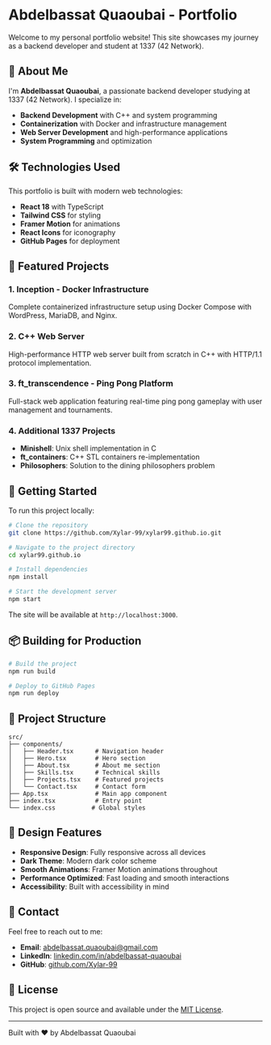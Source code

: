 # Abdelbassat Quaoubai - Portfolio

Welcome to my personal portfolio website! This site showcases my journey as a backend developer and student at 1337 (42 Network).

## 🚀 About Me

I'm **Abdelbassat Quaoubai**, a passionate backend developer studying at 1337 (42 Network). I specialize in:

- **Backend Development** with C++ and system programming
- **Containerization** with Docker and infrastructure management
- **Web Server Development** and high-performance applications
- **System Programming** and optimization

## 🛠️ Technologies Used

This portfolio is built with modern web technologies:

- **React 18** with TypeScript
- **Tailwind CSS** for styling
- **Framer Motion** for animations
- **React Icons** for iconography
- **GitHub Pages** for deployment

## 🎯 Featured Projects

### 1. Inception - Docker Infrastructure
Complete containerized infrastructure setup using Docker Compose with WordPress, MariaDB, and Nginx.

### 2. C++ Web Server
High-performance HTTP web server built from scratch in C++ with HTTP/1.1 protocol implementation.

### 3. ft_transcendence - Ping Pong Platform
Full-stack web application featuring real-time ping pong gameplay with user management and tournaments.

### 4. Additional 1337 Projects
- **Minishell**: Unix shell implementation in C
- **ft_containers**: C++ STL containers re-implementation
- **Philosophers**: Solution to the dining philosophers problem

## 🚀 Getting Started

To run this project locally:

```bash
# Clone the repository
git clone https://github.com/Xylar-99/xylar99.github.io.git

# Navigate to the project directory
cd xylar99.github.io

# Install dependencies
npm install

# Start the development server
npm start
```

The site will be available at `http://localhost:3000`.

## 📦 Building for Production

```bash
# Build the project
npm run build

# Deploy to GitHub Pages
npm run deploy
```

## 📁 Project Structure

```
src/
├── components/
│   ├── Header.tsx      # Navigation header
│   ├── Hero.tsx        # Hero section
│   ├── About.tsx       # About me section
│   ├── Skills.tsx      # Technical skills
│   ├── Projects.tsx    # Featured projects
│   └── Contact.tsx     # Contact form
├── App.tsx             # Main app component
├── index.tsx           # Entry point
└── index.css          # Global styles
```

## 🎨 Design Features

- **Responsive Design**: Fully responsive across all devices
- **Dark Theme**: Modern dark color scheme
- **Smooth Animations**: Framer Motion animations throughout
- **Performance Optimized**: Fast loading and smooth interactions
- **Accessibility**: Built with accessibility in mind

## 📧 Contact

Feel free to reach out to me:

- **Email**: abdelbassat.quaoubai@gmail.com
- **LinkedIn**: [linkedin.com/in/abdelbassat-quaoubai](https://linkedin.com/in/abdelbassat-quaoubai)
- **GitHub**: [github.com/Xylar-99](https://github.com/Xylar-99)

## 📄 License

This project is open source and available under the [MIT License](LICENSE).

---

Built with ❤️ by Abdelbassat Quaoubai
